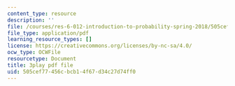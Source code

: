 ```yaml
---
content_type: resource
description: ''
file: /courses/res-6-012-introduction-to-probability-spring-2018/505cef77456cbcb14f67d34c27d74ff0_6-gN0dDHU-4.pdf
file_type: application/pdf
learning_resource_types: []
license: https://creativecommons.org/licenses/by-nc-sa/4.0/
ocw_type: OCWFile
resourcetype: Document
title: 3play pdf file
uid: 505cef77-456c-bcb1-4f67-d34c27d74ff0
---
```


